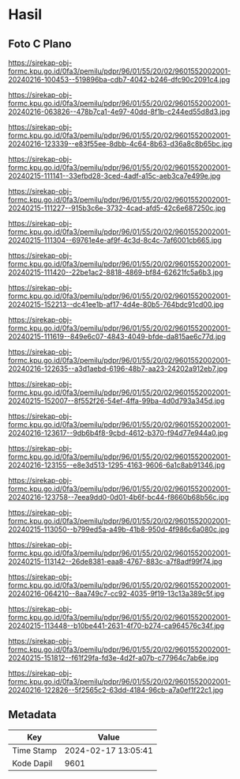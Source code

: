 # Hasil

## Foto C Plano

https://sirekap-obj-formc.kpu.go.id/0fa3/pemilu/pdpr/96/01/55/20/02/9601552002001-20240216-100453--519896ba-cdb7-4042-b246-dfc90c2091c4.jpg

https://sirekap-obj-formc.kpu.go.id/0fa3/pemilu/pdpr/96/01/55/20/02/9601552002001-20240216-063826--478b7ca1-4e97-40dd-8f1b-c244ed55d8d3.jpg

https://sirekap-obj-formc.kpu.go.id/0fa3/pemilu/pdpr/96/01/55/20/02/9601552002001-20240216-123339--e83f55ee-8dbb-4c64-8b63-d36a8c8b65bc.jpg

https://sirekap-obj-formc.kpu.go.id/0fa3/pemilu/pdpr/96/01/55/20/02/9601552002001-20240215-111141--33efbd28-3ced-4adf-a15c-aeb3ca7e499e.jpg

https://sirekap-obj-formc.kpu.go.id/0fa3/pemilu/pdpr/96/01/55/20/02/9601552002001-20240215-111227--915b3c6e-3732-4cad-afd5-42c6e687250c.jpg

https://sirekap-obj-formc.kpu.go.id/0fa3/pemilu/pdpr/96/01/55/20/02/9601552002001-20240215-111304--69761e4e-af9f-4c3d-8c4c-7af6001cb665.jpg

https://sirekap-obj-formc.kpu.go.id/0fa3/pemilu/pdpr/96/01/55/20/02/9601552002001-20240215-111420--22be1ac2-8818-4869-bf84-62621fc5a6b3.jpg

https://sirekap-obj-formc.kpu.go.id/0fa3/pemilu/pdpr/96/01/55/20/02/9601552002001-20240215-152213--dc41ee1b-af17-4d4e-80b5-764bdc91cd00.jpg

https://sirekap-obj-formc.kpu.go.id/0fa3/pemilu/pdpr/96/01/55/20/02/9601552002001-20240215-111619--849e6c07-4843-4049-bfde-da815ae6c77d.jpg

https://sirekap-obj-formc.kpu.go.id/0fa3/pemilu/pdpr/96/01/55/20/02/9601552002001-20240216-122635--a3d1aebd-6196-48b7-aa23-24202a912eb7.jpg

https://sirekap-obj-formc.kpu.go.id/0fa3/pemilu/pdpr/96/01/55/20/02/9601552002001-20240215-152007--8f552f26-54ef-4ffa-99ba-4d0d793a345d.jpg

https://sirekap-obj-formc.kpu.go.id/0fa3/pemilu/pdpr/96/01/55/20/02/9601552002001-20240216-123617--9db6b4f8-9cbd-4612-b370-f94d77e944a0.jpg

https://sirekap-obj-formc.kpu.go.id/0fa3/pemilu/pdpr/96/01/55/20/02/9601552002001-20240216-123155--e8e3d513-1295-4163-9606-6a1c8ab91346.jpg

https://sirekap-obj-formc.kpu.go.id/0fa3/pemilu/pdpr/96/01/55/20/02/9601552002001-20240216-123758--7eea9dd0-0d01-4b6f-bc44-f8660b68b56c.jpg

https://sirekap-obj-formc.kpu.go.id/0fa3/pemilu/pdpr/96/01/55/20/02/9601552002001-20240215-113050--b799ed5a-a49b-41b8-950d-4f986c6a080c.jpg

https://sirekap-obj-formc.kpu.go.id/0fa3/pemilu/pdpr/96/01/55/20/02/9601552002001-20240215-113142--26de8381-eaa8-4767-883c-a7f8adf99f74.jpg

https://sirekap-obj-formc.kpu.go.id/0fa3/pemilu/pdpr/96/01/55/20/02/9601552002001-20240216-064210--8aa749c7-cc92-4035-9f19-13c13a389c5f.jpg

https://sirekap-obj-formc.kpu.go.id/0fa3/pemilu/pdpr/96/01/55/20/02/9601552002001-20240215-113448--b10be441-2631-4f70-b274-ca964576c34f.jpg

https://sirekap-obj-formc.kpu.go.id/0fa3/pemilu/pdpr/96/01/55/20/02/9601552002001-20240215-151812--f61f29fa-fd3e-4d2f-a07b-c77964c7ab6e.jpg

https://sirekap-obj-formc.kpu.go.id/0fa3/pemilu/pdpr/96/01/55/20/02/9601552002001-20240216-122826--5f2565c2-63dd-4184-96cb-a7a0ef1f22c1.jpg


## Metadata

| Key        | Value               |
| ---------- | ------------------- |
| Time Stamp | 2024-02-17 13:05:41 |
| Kode Dapil | 9601                |



